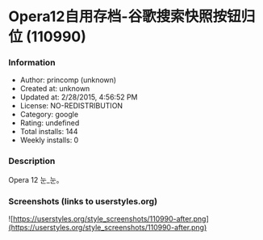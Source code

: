 # Opera12自用存档-谷歌搜索快照按钮归位 (110990)

### Information
- Author: princomp (unknown)
- Created at: unknown
- Updated at: 2/28/2015, 4:56:52 PM
- License: NO-REDISTRIBUTION
- Category: google
- Rating: undefined
- Total installs: 144
- Weekly installs: 0


### Description
Opera 12 눈_눈。


### Screenshots (links to userstyles.org)
![https://userstyles.org/style_screenshots/110990-after.png](https://userstyles.org/style_screenshots/110990-after.png)



